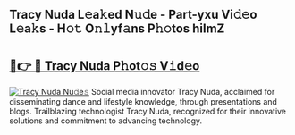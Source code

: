 ## Tracy Nuda L𝚎a𝚔ed N𝚞𝚍e - Part-yxu Vi𝚍𝚎o L𝚎a𝚔s - H𝚘𝚝 O𝚗𝚕yf𝚊ns P𝚑𝚘tos hiImZ

# <h2><a href="http://kf27b2f.oniu.top/?m=Tracy+Nuda">🔗👉 🔴 Tracy Nuda P𝚑ot𝚘𝚜 V𝚒d𝚎o</a></h2>

[![Tracy Nuda Nu𝚍e𝚜](https://i.imgur.com/0qMVB7G.gif)](http://kf27b2f.oniu.top/?m=Tracy+Nuda)
Social media innovator Tracy Nuda, acclaimed for disseminating dance and lifestyle knowledge, through presentations and blogs. Trailblazing technologist Tracy Nuda, recognized for their innovative solutions and commitment to advancing technology.  
